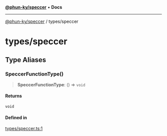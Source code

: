 [**@phun-ky/speccer**](../README.md) • **Docs**

***

[@phun-ky/speccer](../README.md) / types/speccer

# types/speccer

## Type Aliases

### SpeccerFunctionType()

> **SpeccerFunctionType**: () => `void`

#### Returns

`void`

#### Defined in

[types/speccer.ts:1](https://github.com/phun-ky/speccer/blob/main/src/types/speccer.ts#L1)
